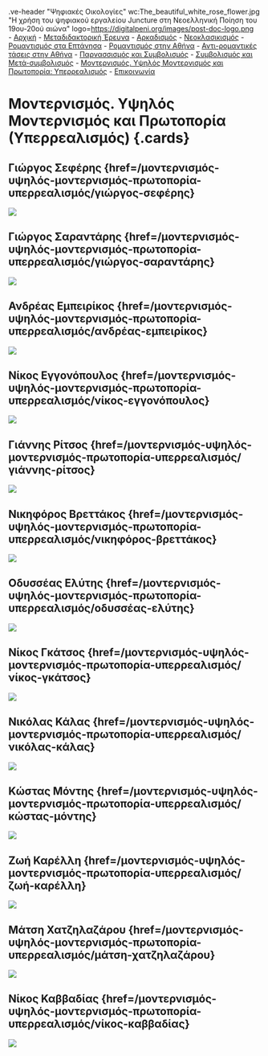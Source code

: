 .ve-header "Ψηφιακές Οικολογίες" wc:The_beautiful_white_rose_flower.jpg "Η χρήση του ψηφιακού εργαλείου Juncture στη Νεοελληνική Ποίηση του 19ου-20ού αιώνα" logo=https://digitalpeni.org/images/post-doc-logo.png  
    - [Αρχική](/)
    - [Μεταδιδακτορική Έρευνα](/έρευνα)
    - [Αρκαδισμός](/aρκαδισμός)
    - [Νεοκλασικισμός](/nεοκλασικισμός)
    - [Ρομαντισμός στα Επτάνησα](/pομαντισμός-στα-eπτάνησα)
    - [Ρομαντισμός στην Αθήνα](/pομαντισμός-στην-aθήνα)
    - [Αντι-ρομαντικές τάσεις στην Αθήνα](/aντι-ρομαντικές-τάσεις-στην-Αθήνα)
    - [Παρνασσισμός και Συμβολισμός](/παρνασσισμός-συμβολισμός)
    - [Συμβολισμός και Μετά-συμβολισμός](/Συμβολισμός-Μετα-συμβολισμός)
    - [Μοντερνισμός. Υψηλός Μοντερνισμός και Πρωτοπορία: Υπερρεαλισμός](/μοντερνισμός-υψηλός-μοντερνισμός-πρωτοπορία-υπερρεαλισμός)
    - [Επικοινωνία](/επικοινωνία)
    
# Μοντερνισμός. Υψηλός Μοντερνισμός και Πρωτοπορία (Υπερρεαλισμός) {.cards}

## Γιώργος Σεφέρης {href=/μοντερνισμός-υψηλός-μοντερνισμός-πρωτοπορία-υπερρεαλισμός/γιώργος-σεφέρης}

![](https://upload.wikimedia.org/wikipedia/commons/b/b1/Giorgos_Seferis_1963.jpg)

## Γιώργος Σαραντάρης {href=/μοντερνισμός-υψηλός-μοντερνισμός-πρωτοπορία-υπερρεαλισμός/γιώργος-σαραντάρης}

![](https://digitalpeni.org/μοντερνισμός-υψηλός-μοντερνισμός-πρωτοπορία-υπερρεαλισμός/sarantaris.jpg)

## Ανδρέας Εμπειρίκος {href=/μοντερνισμός-υψηλός-μοντερνισμός-πρωτοπορία-υπερρεαλισμός/ανδρέας-εμπειρίκος}

![](https://upload.wikimedia.org/wikipedia/commons/b/b2/Andreas_Empiricos_1920.jpg)

## Νίκος Εγγονόπουλος {href=/μοντερνισμός-υψηλός-μοντερνισμός-πρωτοπορία-υπερρεαλισμός/νίκος-εγγονόπουλος}

![](https://upload.wikimedia.org/wikipedia/commons/3/37/Nikos_Engonopoulos.jpg)

## Γιάννης Ρίτσος {href=/μοντερνισμός-υψηλός-μοντερνισμός-πρωτοπορία-υπερρεαλισμός/γιάννης-ρίτσος}

![](https://digitalpeni.org/μοντερνισμός-υψηλός-μοντερνισμός-πρωτοπορία-υπερρεαλισμός/ritsos.jpg)

## Νικηφόρος Βρεττάκος {href=/μοντερνισμός-υψηλός-μοντερνισμός-πρωτοπορία-υπερρεαλισμός/νικηφόρος-βρεττάκος}

![](https://digitalpeni.org/μοντερνισμός-υψηλός-μοντερνισμός-πρωτοπορία-υπερρεαλισμός/vrettakos.jpg)

## Οδυσσέας Ελύτης {href=/μοντερνισμός-υψηλός-μοντερνισμός-πρωτοπορία-υπερρεαλισμός/οδυσσέας-ελύτης}

![](https://digitalpeni.org/μοντερνισμός-υψηλός-μοντερνισμός-πρωτοπορία-υπερρεαλισμός/elytis.jpg)

## Νίκος Γκάτσος {href=/μοντερνισμός-υψηλός-μοντερνισμός-πρωτοπορία-υπερρεαλισμός/νίκος-γκάτσος}

![](https://digitalpeni.org/μοντερνισμός-υψηλός-μοντερνισμός-πρωτοπορία-υπερρεαλισμός/gkatsos.jpg)

## Νικόλας Κάλας {href=/μοντερνισμός-υψηλός-μοντερνισμός-πρωτοπορία-υπερρεαλισμός/νικόλας-κάλας}

![](https://digitalpeni.org/μοντερνισμός-υψηλός-μοντερνισμός-πρωτοπορία-υπερρεαλισμός/kalas.jpg)

## Κώστας Μόντης {href=/μοντερνισμός-υψηλός-μοντερνισμός-πρωτοπορία-υπερρεαλισμός/κώστας-μόντης}

![](https://digitalpeni.org/μοντερνισμός-υψηλός-μοντερνισμός-πρωτοπορία-υπερρεαλισμός/montis.png)

## Ζωή Καρέλλη {href=/μοντερνισμός-υψηλός-μοντερνισμός-πρωτοπορία-υπερρεαλισμός/ζωή-καρέλλη}

![](https://digitalpeni.org/μοντερνισμός-υψηλός-μοντερνισμός-πρωτοπορία-υπερρεαλισμός/karelli.jpeg)

## Μάτση Χατζηλαζάρου {href=/μοντερνισμός-υψηλός-μοντερνισμός-πρωτοπορία-υπερρεαλισμός/μάτση-χατζηλαζάρου}

![](https://digitalpeni.org/μοντερνισμός-υψηλός-μοντερνισμός-πρωτοπορία-υπερρεαλισμός/xatzilazarou.jpg)

## Νίκος Καββαδίας {href=/μοντερνισμός-υψηλός-μοντερνισμός-πρωτοπορία-υπερρεαλισμός/νίκος-καββαδίας}

![](https://digitalpeni.org/μοντερνισμός-υψηλός-μοντερνισμός-πρωτοπορία-υπερρεαλισμός/kavvadias.jpg)
